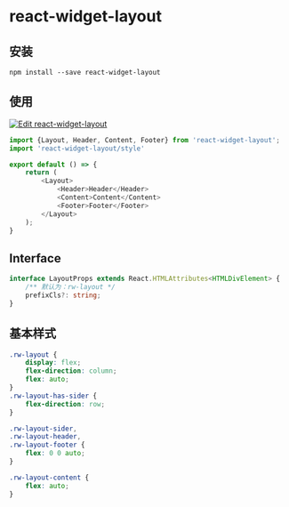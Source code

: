 # react-widget-layout

## 安装

```
npm install --save react-widget-layout
```

## 使用

[![Edit react-widget-layout](https://codesandbox.io/static/img/play-codesandbox.svg)](https://codesandbox.io/s/elegant-sutherland-3lthx?fontsize=14&hidenavigation=1&theme=dark)

```js
import {Layout, Header, Content, Footer} from 'react-widget-layout';
import 'react-widget-layout/style'

export default () => {
    return (
        <Layout>
			<Header>Header</Header>
			<Content>Content</Content>
			<Footer>Footer</Footer>
		</Layout>
    );
}
```

## Interface

```ts
interface LayoutProps extends React.HTMLAttributes<HTMLDivElement> {
    /** 默认为：rw-layout */
    prefixCls?: string;
}
```

## 基本样式

```css
.rw-layout {
	display: flex;
	flex-direction: column;
	flex: auto;
}
.rw-layout-has-sider {
	flex-direction: row;
}

.rw-layout-sider,
.rw-layout-header,
.rw-layout-footer {
	flex: 0 0 auto;
}

.rw-layout-content {
	flex: auto;
}

```
